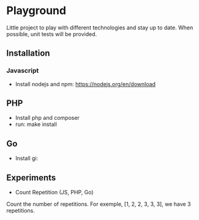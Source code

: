 # Playground

Little project to play with different technologies and stay up to date.
When possible, unit tests will be provided.

## Installation

### Javascript

- Install nodejs and npm: https://nodejs.org/en/download

## PHP

- Install php and composer
- run: make install

## Go

- Install gi:

## Experiments

- Count Repetition (JS, PHP, Go)

Count the number of repetitions. For exemple, [1, 2, 2, 3, 3, 3], we have 3 repetitions.
